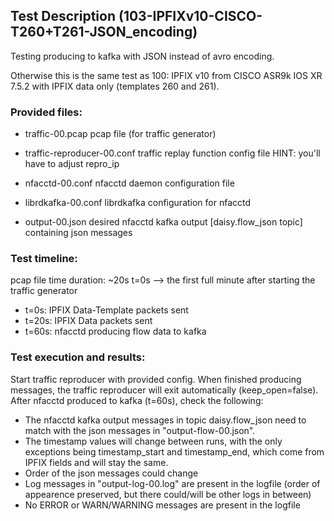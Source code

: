 ## Test Description (103-IPFIXv10-CISCO-T260+T261-JSON_encoding)

Testing producing to kafka with JSON instead of avro encoding.

Otherwise this is the same test as 100: IPFIX v10 from CISCO ASR9k IOS XR 7.5.2 with IPFIX data only (templates 260 and 261).

### Provided files:

- traffic-00.pcap              pcap file (for traffic generator)
- traffic-reproducer-00.conf   traffic replay function config file          HINT: you'll have to adjust repro_ip

- nfacctd-00.conf              nfacctd daemon configuration file
- librdkafka-00.conf           librdkafka configuration for nfacctd

- output-00.json               desired nfacctd kafka output [daisy.flow_json topic] containing json messages

### Test timeline:

pcap file time duration: ~20s
t=0s --> the first full minute after starting the traffic generator

- t=0s:   IPFIX Data-Template packets sent
- t=20s:  IPFIX Data packets sent
- t=60s:  nfacctd producing flow data to kafka

### Test execution and results:

Start traffic reproducer with provided config. When finished producing messages, the traffic reproducer will exit automatically (keep_open=false). 
After nfacctd produced to kafka (t=60s), check the following:

- The nfacctd kafka output messages in topic daisy.flow_json need to match with the json messages in "output-flow-00.json". 
- The timestamp values will change between runs, with the only exceptions being timestamp_start and timestamp_end, which come from IPFIX fields and will stay the same.
- Order of the json messages could change
- Log messages in "output-log-00.log" are present in the logfile (order of appearence preserved, but there could/will be other logs in between)
- No ERROR or WARN/WARNING messages are present in the logfile
